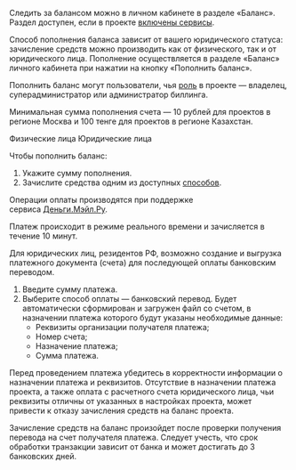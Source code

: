 Следить за балансом можно в личном кабинете в разделе «Баланс». Раздел доступен, если в проекте [включены сервисы](/ru/base/account/start/activation).

Способ пополнения баланса зависит от вашего юридического статуса: зачисление средств можно производить как от физического, так и от юридического лица. Пополнение осуществляется в разделе «Баланс» личного кабинета при нажатии на кнопку «Пополнить баланс».

Пополнить баланс могут пользователи, чья [роль](/ru/base/account/concepts/rolesandpermissions) в проекте — владелец, суперадминистратор или администратор биллинга.

<info>

Минимальная сумма пополнения счета — 10 рублей для проектов в регионе Москва и 100 тенге для проектов в регионе Казахстан.

</info>

<tabs>
<tablist>
<tab>Физические лица</tab>
<tab>Юридические лица</tab>
</tablist>
<tabpanel>

Чтобы пополнить баланс:

1. Укажите сумму пополнения.
2. Зачислите средства одним из доступных [способов](../../start/payment-methods).

Операции оплаты производятся при поддержке сервиса [Деньги.Мэйл.Ру](https://money.mail.ru/oferta/payfast).

Платеж происходит в режиме реального времени и зачисляется в течение 10 минут.

</tabpanel>
<tabpanel>

Для юридических лиц, резидентов РФ, возможно создание и выгрузка платежного документа (счета) для последующей оплаты банковским переводом.

1. Введите сумму платежа.
2. Выберите способ оплаты — банковский перевод. Будет автоматически сформирован и загружен файл со счетом, в назначении платежа которого будут указаны необходимые данные:
   - Реквизиты организации получателя платежа;
   - Номер счета;
   - Назначение платежа;
   - Сумма платежа.

<warn>

Перед проведением платежа убедитесь в корректности информации о назначении платежа и реквизитов. Отсутствие в назначении платежа проекта, а также оплата с расчетного счета юридического лица, чьи реквизиты отличны от указанных в настройках проекта, может привести к отказу зачисления средств на баланс проекта.

</warn>

Зачисление средств на баланс произойдет после проверки получения перевода на счет получателя платежа. Следует учесть, что срок обработки транзакции зависит от банка и может достигать до 3 банковских дней.

</tabpanel>
</tabs>
